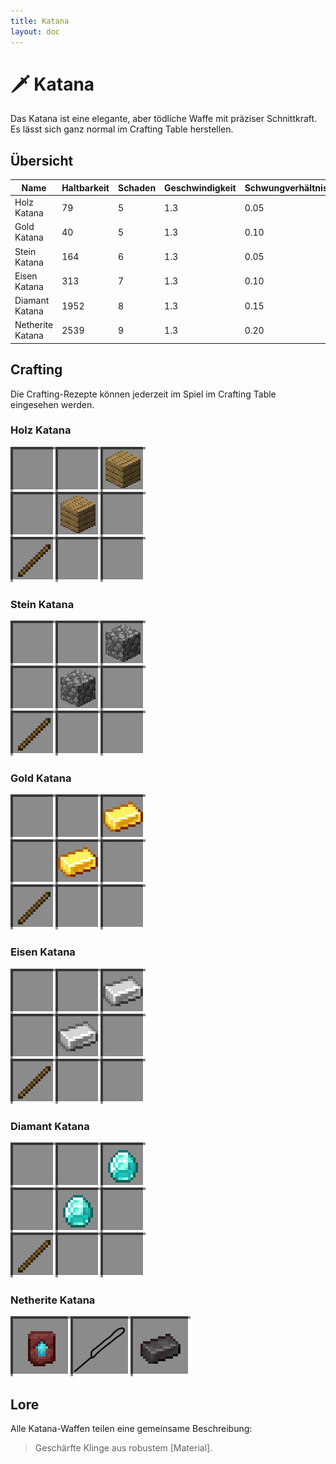 ```yaml
---
title: Katana
layout: doc
---
```


# 🗡️ Katana

Das Katana ist eine elegante, aber tödliche Waffe mit präziser Schnittkraft. Es lässt sich ganz normal im Crafting Table herstellen.

## Übersicht

| Name              | Haltbarkeit | Schaden | Geschwindigkeit | Schwungverhältnis |
| ----------------- | ----------- | ------- | --------------- | ----------------- |
| Holz Katana       | 79          | 5       | 1.3             | 0.05              |
| Gold Katana       | 40          | 5       | 1.3             | 0.10              |
| Stein Katana      | 164         | 6       | 1.3             | 0.05              |
| Eisen Katana      | 313         | 7       | 1.3             | 0.10              |
| Diamant Katana    | 1952        | 8       | 1.3             | 0.15              |
| Netherite Katana  | 2539        | 9       | 1.3             | 0.20              |

## Crafting

Die Crafting-Rezepte können jederzeit im Spiel im Crafting Table eingesehen werden.

### Holz Katana

![Holz Katana Recipe](/assets/crafting/wooden_katana.png)

### Stein Katana

![Stein Katana Recipe](/assets/crafting/stone_katana.png)

### Gold Katana

![Gold Katana Recipe](/assets/crafting/gold_katana.png)

### Eisen Katana

![Eisen Katana Recipe](/assets/crafting/iron_katana.png)

### Diamant Katana

![Diamant Katana Recipe](/assets/crafting/diamond_katana.png)

### Netherite Katana

![Netherite Katana Recipe](/assets/crafting/netherite_katana.png)

## Lore

Alle Katana-Waffen teilen eine gemeinsame Beschreibung:

> Geschärfte Klinge aus robustem \[Material].

